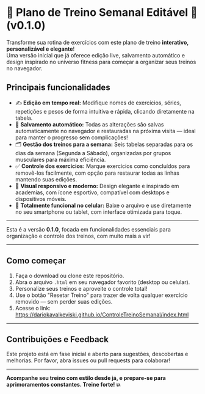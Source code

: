 # 💪 Plano de Treino Semanal Editável 🚀 (v0.1.0)

Transforme sua rotina de exercícios com este plano de treino **interativo, personalizável e elegante**!  
Uma versão inicial que já oferece edição live, salvamento automático e design inspirado no universo fitness para começar a organizar seus treinos no navegador.

## Principais funcionalidades

- ✍️ **Edição em tempo real:** Modifique nomes de exercícios, séries, repetições e pesos de forma intuitiva e rápida, clicando diretamente na tabela.  
- 💾 **Salvamento automático:** Todas as alterações são salvas automaticamente no navegador e restauradas na próxima visita — ideal para manter o progresso sem complicações!  
- 🗂️ **Gestão dos treinos para a semana:** Seis tabelas separadas para os dias da semana (Segunda a Sábado), organizadas por grupos musculares para máxima eficiência.  
- ✅ **Controle dos exercícios:** Marque exercícios como concluídos para removê-los facilmente, com opção para restaurar todas as linhas mantendo suas edições.  
- 🎨 **Visual responsivo e moderno:** Design elegante e inspirado em academias, com ícone esportivo, compatível com desktops e dispositivos móveis.  
- 📱 **Totalmente funcional no celular:** Baixe o arquivo e use diretamente no seu smartphone ou tablet, com interface otimizada para toque.

---

Esta é a versão **0.1.0**, focada em funcionalidades essenciais para organização e controle dos treinos, com muito mais a vir!

---

## Como começar

1. Faça o download ou clone este repositório.  
2. Abra o arquivo `.html` em seu navegador favorito (desktop ou celular).  
3. Personalize seus treinos e aproveite o controle total!  
4. Use o botão "Resetar Treino" para trazer de volta qualquer exercício removido — sem perder suas edições.
5. Acesse o link: https://dariokavalkeviski.github.io/ControleTreinoSemanal/index.html

---

## Contribuições e Feedback

Este projeto está em fase inicial e aberto para sugestões, descobertas e melhorias. Por favor, abra issues ou pull requests para colaborar!

---

**Acompanhe seu treino com estilo desde já, e prepare-se para aprimoramentos constantes. Treine forte! 💥**
